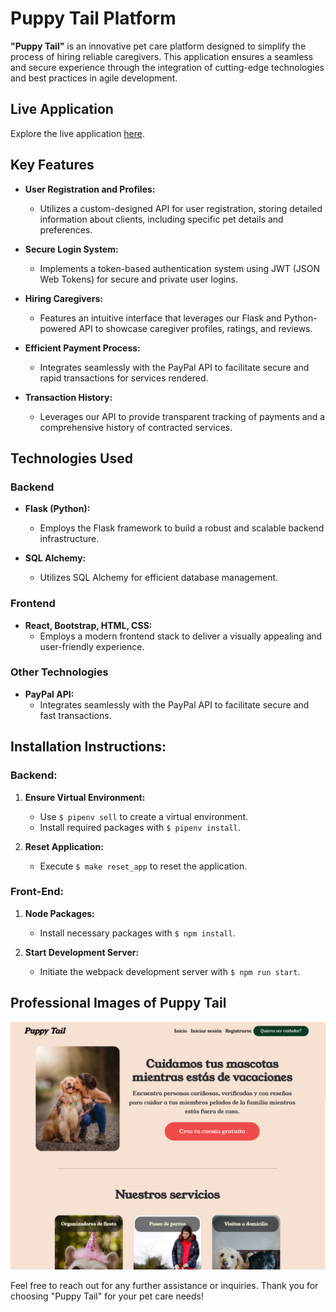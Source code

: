 # Puppy Tail Platform

**"Puppy Tail"** is an innovative pet care platform designed to simplify the process of hiring reliable caregivers. This application ensures a seamless and secure experience through the integration of cutting-edge technologies and best practices in agile development.

## Live Application

Explore the live application [here](https://puppy-tail.angeles.rocks/).

## Key Features

- **User Registration and Profiles:**

  - Utilizes a custom-designed API for user registration, storing detailed information about clients, including specific pet details and preferences.

- **Secure Login System:**

  - Implements a token-based authentication system using JWT (JSON Web Tokens) for secure and private user logins.

- **Hiring Caregivers:**

  - Features an intuitive interface that leverages our Flask and Python-powered API to showcase caregiver profiles, ratings, and reviews.

- **Efficient Payment Process:**

  - Integrates seamlessly with the PayPal API to facilitate secure and rapid transactions for services rendered.

- **Transaction History:**
  - Leverages our API to provide transparent tracking of payments and a comprehensive history of contracted services.

## Technologies Used

### Backend

- **Flask (Python):**

  - Employs the Flask framework to build a robust and scalable backend infrastructure.

- **SQL Alchemy:**
  - Utilizes SQL Alchemy for efficient database management.

### Frontend

- **React, Bootstrap, HTML, CSS:**
  - Employs a modern frontend stack to deliver a visually appealing and user-friendly experience.

### Other Technologies

- **PayPal API:**
  - Integrates seamlessly with the PayPal API to facilitate secure and fast transactions.

## Installation Instructions:

### Backend:

1. **Ensure Virtual Environment:**

   - Use `$ pipenv sell` to create a virtual environment.
   - Install required packages with `$ pipenv install`.

2. **Reset Application:**
   - Execute `$ make reset_app` to reset the application.

### Front-End:

1. **Node Packages:**

   - Install necessary packages with `$ npm install`.

2. **Start Development Server:**
   - Initiate the webpack development server with `$ npm run start`.

## Professional Images of Puppy Tail

![Puppy Tail](./src/front/img/6.png)

Feel free to reach out for any further assistance or inquiries. Thank you for choosing "Puppy Tail" for your pet care needs!
